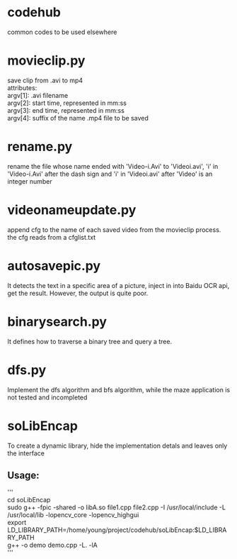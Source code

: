 # codehub
common codes to be used elsewhere

# movieclip.py
save clip from .avi to mp4  
attributes:  
  argv[1]: .avi filename  
  argv[2]: start time, represented in mm:ss  
  argv[3]: end time, represented in mm:ss  
  argv[4]: suffix of the name .mp4 file to be saved  

# rename.py
rename the file whose name ended with 'Video-i.Avi' to 'Videoi.avi', 'i' in 'Video-i.Avi' after the dash sign and 'i' in 'Videoi.avi' after 'Video' is an integer number

# videonameupdate.py
append cfg to the name of each saved video from the movieclip process.  
the cfg reads from a cfglist.txt

# autosavepic.py
It detects the text in a specific area of a picture, inject in into Baidu OCR api, get the result. However, the output is quite poor.

# binarysearch.py
It defines how to traverse a binary tree and query a tree.

# dfs.py
Implement the dfs algorithm and bfs algorithm, while the maze application is not tested and incompleted

# soLibEncap
To create a dynamic library, hide the implementation detals and leaves only the interface
## Usage:
'''  
cd soLibEncap  
sudo g++ -fpic -shared -o libA.so file1.cpp file2.cpp -I /usr/local/include -L /usr/local/lib -lopencv_core -lopencv_highgui  
export LD_LIBRARY_PATH=/home/young/project/codehub/soLibEncap:$LD_LIBRARY_PATH  
g++ -o demo demo.cpp -L. -lA  
'''
